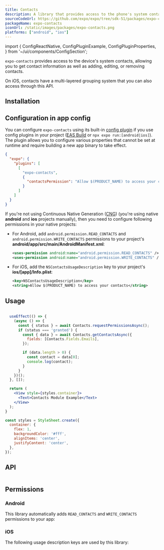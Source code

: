 ```yaml
---
title: Contacts
description: A library that provides access to the phone's system contacts.
sourceCodeUrl: https://github.com/expo/expo/tree/sdk-51/packages/expo-contacts
packageName: expo-contacts
iconUrl: /static/images/packages/expo-contacts.png
platforms: ["android", "ios"]
---
```


import {
  ConfigReactNative,
  ConfigPluginExample,
  ConfigPluginProperties,
} from '~/ui/components/ConfigSection';

`expo-contacts` provides access to the device's system contacts, allowing you to get contact information as well as adding, editing, or removing contacts.

On iOS, contacts have a multi-layered grouping system that you can also access through this API.

## Installation

## Configuration in app config

You can configure `expo-contacts` using its built-in [config plugin](/config-plugins/introduction/) if you use config plugins in your project ([EAS Build](/build/introduction) or `npx expo run:[android|ios]`). The plugin allows you to configure various properties that cannot be set at runtime and require building a new app binary to take effect.

```json app.json
{
  "expo": {
    "plugins": [
      [
        "expo-contacts",
        {
          "contactsPermission": "Allow $(PRODUCT_NAME) to access your contacts."
        }
      ]
    ]
  }
}
```

If you're not using Continuous Native Generation ([CNG](/workflow/continuous-native-generation/)) (you're using native **android** and **ios** projects manually), then you need to configure following permissions in your native projects:

- For Android, add `android.permission.READ_CONTACTS` and `android.permission.WRITE_CONTACTS` permissions to your project's **android/app/src/main/AndroidManifest.xml**:

  ```xml
  <uses-permission android:name="android.permission.READ_CONTACTS" />
  <uses-permission android:name="android.permission.WRITE_CONTACTS" />
  ```

- For iOS, add the `NSContactsUsageDescription` key to your project's **ios/[app]/Info.plist**:

  ```xml
  <key>NSContactsUsageDescription</key>
  <string>Allow $(PRODUCT_NAME) to access your contacts</string>
  ```

## Usage

```jsx

  useEffect(() => {
    (async () => {
      const { status } = await Contacts.requestPermissionsAsync();
      if (status === 'granted') {
        const { data } = await Contacts.getContactsAsync({
          fields: [Contacts.Fields.Emails],
        });

        if (data.length > 0) {
          const contact = data[0];
          console.log(contact);
        }
      }
    })();
  }, []);

  return (
    <View style={styles.container}>
      <Text>Contacts Module Example</Text>
    </View>
  );
}

const styles = StyleSheet.create({
  container: {
    flex: 1,
    backgroundColor: '#fff',
    alignItems: 'center',
    justifyContent: 'center',
  },
});
```

## API

```js

```

## Permissions

### Android

This library automatically adds `READ_CONTACTS` and `WRITE_CONTACTS` permissions to your app:

### iOS

The following usage description keys are used by this library: